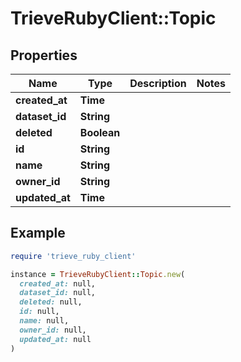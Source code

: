 # TrieveRubyClient::Topic

## Properties

| Name | Type | Description | Notes |
| ---- | ---- | ----------- | ----- |
| **created_at** | **Time** |  |  |
| **dataset_id** | **String** |  |  |
| **deleted** | **Boolean** |  |  |
| **id** | **String** |  |  |
| **name** | **String** |  |  |
| **owner_id** | **String** |  |  |
| **updated_at** | **Time** |  |  |

## Example

```ruby
require 'trieve_ruby_client'

instance = TrieveRubyClient::Topic.new(
  created_at: null,
  dataset_id: null,
  deleted: null,
  id: null,
  name: null,
  owner_id: null,
  updated_at: null
)
```

